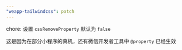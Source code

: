 ```yaml
---
"weapp-tailwindcss": patch
---
```


chore: 设置 `cssRemoveProperty` 默认为 `false`

这是因为在部分小程序的真机，还有微信开发者工具中 `@property` 已经生效
